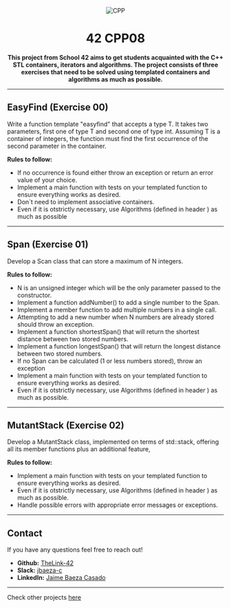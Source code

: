 <div align="center">

![CPP](https://github.com/TheLink-42/42-project-badges/blob/main/badges/cppm.png)

# 42 CPP08

**This project from School 42 aims to get students acquainted with the C++ STL containers, iterators and algorithms.
The project consists of three exercises that need to be solved using templated containers and algorithms as much as possible.**


</div>

---

## EasyFind (Exercise 00)

Write a function template "easyfind" that accepts a type T. It takes two parameters, first one of type T and second one of type int.
Assuming T is a container of integers, the function must find the first occurrence of the second parameter in the container.
 
**Rules to follow:**
* If no occurrence is found either throw an exception or return an error value of your choice.
* Implement a main function with tests on your templated function to ensure everything works as desired.
* Don´t need to implement associative containers.
* Even if it is otstrictly necessary, use Algorithms (defined in header <algorithm>) as much as possible


---

## Span (Exercise 01)

Develop a Scan class that can store a maximum of N integers.

**Rules to follow:**
* N is an unsigned integer which will be the only parameter passed to the constructor.
* Implement a function addNumber() to add a single number to the Span.
* Implement a member function to add multiple numbers in a single call.
* Attempting to add a new number when N numbers are already stored should throw an exception.
* Implement a function shortestSpan() that will return the shortest distance between two stored numbers.
* Implement a function longestSpan() that will return the longest distance between two stored numbers.
* If no Span can be calculated (1 or less numbers stored), throw an exception
* Implement a main function with tests on your templated function to ensure everything works as desired.
* Even if it is otstrictly necessary, use Algorithms (defined in header <algorithm>) as much as possible.

---

## MutantStack (Exercise 02)

Develop a MutantStack class, implemented on terms of std::stack, offering all its member functions plus
an additional feature,

**Rules to follow:**
* Implement a main function with tests on your templated function to ensure everything works as desired.
* Even if it is otstrictly necessary, use Algorithms (defined in header <algorithm>) as much as possible.
* Handle possible errors with appropriate error messages or exceptions.


---

## Contact

If you have any questions feel free to reach out!

* **Github:** [TheLink-42](https://github.com/TheLink-42)
* **Slack:** [jbaeza-c](https://42born2code.slack.com/team/U05RS80818A)
* **LinkedIn:** [Jaime Baeza Casado](https://www.linkedin.com/in/jaime-baeza-casado-892684327/)

---

Check other projects [here](https://github.com/TheLink-42/42-Journey)
